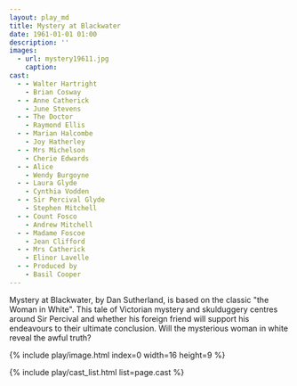 ```yaml
---
layout: play_md
title: Mystery at Blackwater
date: 1961-01-01 01:00
description: ''
images:
  - url: mystery19611.jpg
    caption:
cast:
  - - Walter Hartright
    - Brian Cosway
  - - Anne Catherick
    - June Stevens
  - - The Doctor
    - Raymond Ellis
  - - Marian Halcombe
    - Joy Hatherley
  - - Mrs Michelson
    - Cherie Edwards
  - - Alice
    - Wendy Burgoyne
  - - Laura Glyde
    - Cynthia Vodden
  - - Sir Percival Glyde
    - Stephen Mitchell
  - - Count Fosco
    - Andrew Mitchell
  - - Madame Foscoe
    - Jean Clifford
  - - Mrs Catherick
    - Elinor Lavelle
  - - Produced by
    - Basil Cooper
---
```


Mystery at Blackwater, by Dan Sutherland, is based on the classic "the Woman in White". This tale of Victorian mystery and skulduggery centres around Sir Percival and whether his foreign friend will support his endeavours to their ultimate conclusion. Will the mysterious woman in white reveal the awful truth?

{% include play/image.html index=0 width=16 height=9 %}

{% include play/cast_list.html list=page.cast %}
